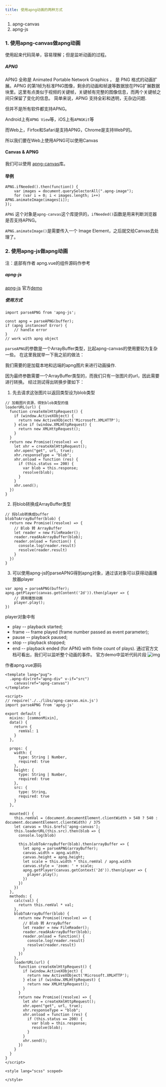```yaml
---
title: 使用apng动画的两种方式
---
```

1. apng-canvas
2. apng-js




### 1. 使用apng-canvas做apng动画
使用起来代码简单，容易理解；但是监听动画的过程。

##### APNG
APNG 全称是 Animated Portable Network Graphics ， 是 PNG 格式的动画扩展。APNG 的第1帧为标准PNG图像，剩余的动画和帧速等数据放在PNG扩展数据块里。这里有点类似于视频的关键帧，关键帧有完整的图像信息，而两个关键帧之间只保留了变化的信息。
简单来说，APNG 支持全彩和透明，无杂边问题.

但并不是所有软件都支持APNG。

Android上有```APNG View```等，iOS上有```APNGKit```等

而Web上，Firfox和Safari是支持APNG，Chrome是支持WebP的。

所以我们要在Web上使用APNG可以使用Canvas

#### Canvas & APNG
我们可以使用 [apng-canvas](https://github.com/davidmz/apng-canvas)库。

#### 举例
```
APNG.ifNeeded().then(function() {
    var images = document.querySelectorAll(".apng-image");
    for (var i = 0; i < images.length; i++) APNG.animateImage(images[i]);
});
```
```APNG``` 这个对象是```apng-canvas```这个库提供的，```ifNeeded()```函数是用来判断浏览器是否支持APNG。

```APNG.animateImage()```是需要传入一个 Image Element，之后就交给Canvas去处理了。



### 2. 使用apng-js做apng动画
注：底部有作者 apng.vue的组件源码作参考
##### apng-js

[apng-js](https://github.com/davidmz/apng-js) 官方[demo](https://davidmz.github.io/apng-js/)

##### 使用方式
```
import parseAPNG from 'apng-js';

const apng = parseAPNG(buffer);
if (apng instanceof Error) {
    // handle error
}
// work with apng object
```
```parseAPNG```的参数是一个ArrayBuffer类型，比起apng-canvas的使用要较为复杂一些。
在这里我就举一下我之前的做法：

我们需要的是加载本地和远端的apng图片来进行动画操作.

因为最终参数需要一个ArrayBuffer类型的，而我们只有一张图片的url，因此需要进行转换。
经过测试得出转换步骤如下：

1. 先去请求这张图片以返回类型设为blob类型
```
// 加载图片资源，得到blob类型的值
loaderURL(url) {
  function createXmlHttpRequest() {
    if (window.ActiveXObject) {
      return new ActiveXObject('Microsoft.XMLHTTP');
    } else if (window.XMLHttpRequest) {
      return new XMLHttpRequest();
    }
  }
  return new Promise((resolve) => {
    let xhr = createXmlHttpRequest();
    xhr.open("get", url, true);
    xhr.responseType = "blob";
    xhr.onload = function (res) {
      if (this.status == 200) {
        var blob = this.response;
        resolve(blob);
      }
    }
    xhr.send();
  })
}
```

2. 将blob转换成ArrayBuffer类型
```
// 将blob转换成buffer
blobToArrayBuffer(blob) {
  return new Promise((resolve) => {
    // Blob 转 ArrayBuffer
    let reader = new FileReader();
    reader.readAsArrayBuffer(blob);
    reader.onload = function() {
      console.log(reader.result)
      resolve(reader.result)
    }
  })
}
```

3. 可以使用apng-js的parseAPNG得到apng对象，通过该对象可以获得动画播放器player
```
var apng = parseAPNG(buffer);
apng.getPlayer(canvas.getContent('2d')).then(player => {
    // 调用播放动画
    player.play();
})
```
player对象中有
* play --  playback started;
* frame -- frame played (frame number passed as event parameter);
* pause --  playback paused;
* stop -- playback stopped;
* end -- playback ended (for APNG with finite count of plays).
通过官方文档可看出，我们可以监听整个动画的事件。
官方demo中监听代码片段
![img](https://z3.ax1x.com/2021/07/30/WXdGz6.jpg)



作者apng.vue源码
```vue
<template lang="pug">
  .apng-div(ref="apng-div" v-if="src")
    canvas(ref="apng-canvas")
</template>

<script>
// require('./../libs/apng-canvas.min.js')
import parseAPNG from 'apng-js'

export default {
  mixins: [commonMixin],
  data() {
    return {
      remVal: 1
    }
  },

  props: {
    width: {
      type: String | Number,
      required: true
    },
    height: {
      type: String | Number,
      required: true
    },
    src: {
      type: String,
      required: true
    }
  },

  mounted() {
    this.remVal = (document.documentElement.clientWidth > 540 ? 540 : document.documentElement.clientWidth) / 375
    let canvas = this.$refs['apng-canvas'];
    this.loaderURL(this.src).then(blob => {
      console.log(blob)

      this.blobToArrayBuffer(blob).then(arrayBuffer => {
        let apng = parseAPNG(arrayBuffer);
        canvas.width = apng.width;
        canvas.height = apng.height;
        let scale = this.width * this.remVal / apng.width
        canvas.style = 'zoom: ' + scale;
        apng.getPlayer(canvas.getContext('2d')).then(player => {
          player.play();
        })
      })
    })
  },
  methods: {
    calc(val) {
      return this.remVal * val;
    },
    blobToArrayBuffer(blob) {
      return new Promise((resolve) => {
        // Blob 转 ArrayBuffer
        let reader = new FileReader();
        reader.readAsArrayBuffer(blob);
        reader.onload = function() {
          console.log(reader.result)
          resolve(reader.result)
        }
      })
    },
    loaderURL(url) {
      function createXmlHttpRequest() {
        if (window.ActiveXObject) {
          return new ActiveXObject('Microsoft.XMLHTTP');
        } else if (window.XMLHttpRequest) {
          return new XMLHttpRequest();
        }
      }
      return new Promise((resolve) => {
        let xhr = createXmlHttpRequest();
        xhr.open("get", url, true);
        xhr.responseType = "blob";
        xhr.onload = function (res) {
          if (this.status == 200) {
            var blob = this.response;
            resolve(blob);
          }
        }
        xhr.send();
      })
    }
  }
}
</script>

<style lang="scss" scoped>

</style>

```
